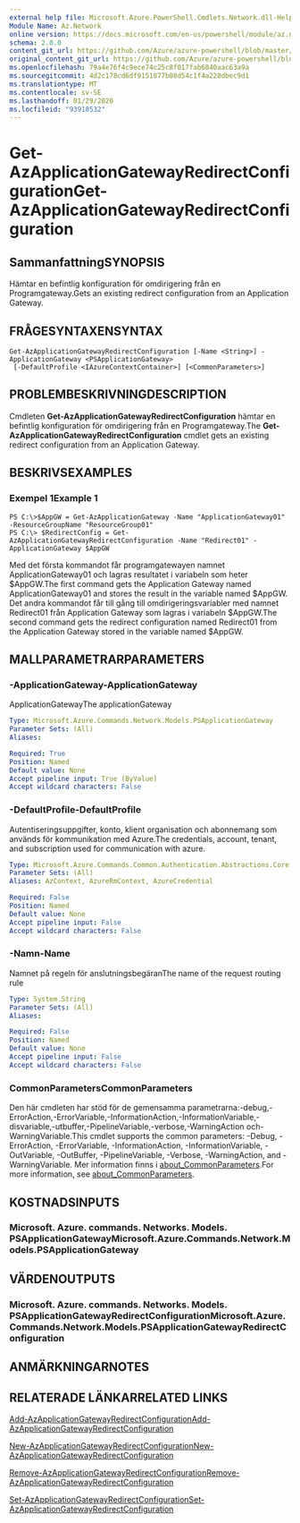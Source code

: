 ```yaml
---
external help file: Microsoft.Azure.PowerShell.Cmdlets.Network.dll-Help.xml
Module Name: Az.Network
online version: https://docs.microsoft.com/en-us/powershell/module/az.network/get-azapplicationgatewayredirectconfiguration
schema: 2.0.0
content_git_url: https://github.com/Azure/azure-powershell/blob/master/src/Network/Network/help/Get-AzApplicationGatewayRedirectConfiguration.md
original_content_git_url: https://github.com/Azure/azure-powershell/blob/master/src/Network/Network/help/Get-AzApplicationGatewayRedirectConfiguration.md
ms.openlocfilehash: 79a4e76f4c9ece74c25c8f017fab6840aac63a9a
ms.sourcegitcommit: 4d2c178cd6df9151877b08d54c1f4a228dbec9d1
ms.translationtype: MT
ms.contentlocale: sv-SE
ms.lasthandoff: 01/29/2020
ms.locfileid: "93918532"
---
```

# <span data-ttu-id="4e7f0-101">Get-AzApplicationGatewayRedirectConfiguration</span><span class="sxs-lookup"><span data-stu-id="4e7f0-101">Get-AzApplicationGatewayRedirectConfiguration</span></span>

## <span data-ttu-id="4e7f0-102">Sammanfattning</span><span class="sxs-lookup"><span data-stu-id="4e7f0-102">SYNOPSIS</span></span>
<span data-ttu-id="4e7f0-103">Hämtar en befintlig konfiguration för omdirigering från en Programgateway.</span><span class="sxs-lookup"><span data-stu-id="4e7f0-103">Gets an existing redirect configuration from an Application Gateway.</span></span>

## <span data-ttu-id="4e7f0-104">FRÅGESYNTAXEN</span><span class="sxs-lookup"><span data-stu-id="4e7f0-104">SYNTAX</span></span>

```
Get-AzApplicationGatewayRedirectConfiguration [-Name <String>] -ApplicationGateway <PSApplicationGateway>
 [-DefaultProfile <IAzureContextContainer>] [<CommonParameters>]
```

## <span data-ttu-id="4e7f0-105">PROBLEMBESKRIVNING</span><span class="sxs-lookup"><span data-stu-id="4e7f0-105">DESCRIPTION</span></span>
<span data-ttu-id="4e7f0-106">Cmdleten **Get-AzApplicationGatewayRedirectConfiguration** hämtar en befintlig konfiguration för omdirigering från en Programgateway.</span><span class="sxs-lookup"><span data-stu-id="4e7f0-106">The **Get-AzApplicationGatewayRedirectConfiguration** cmdlet gets an existing redirect configuration from an Application Gateway.</span></span>

## <span data-ttu-id="4e7f0-107">BESKRIVS</span><span class="sxs-lookup"><span data-stu-id="4e7f0-107">EXAMPLES</span></span>

### <span data-ttu-id="4e7f0-108">Exempel 1</span><span class="sxs-lookup"><span data-stu-id="4e7f0-108">Example 1</span></span>
```
PS C:\>$AppGW = Get-AzApplicationGateway -Name "ApplicationGateway01" -ResourceGroupName "ResourceGroup01"
PS C:\> $RedirectConfig = Get-AzApplicationGatewayRedirectConfiguration -Name "Redirect01" -ApplicationGateway $AppGW
```

<span data-ttu-id="4e7f0-109">Med det första kommandot får programgatewayen namnet ApplicationGateway01 och lagras resultatet i variabeln som heter $AppGW.</span><span class="sxs-lookup"><span data-stu-id="4e7f0-109">The first command gets the Application Gateway named ApplicationGateway01 and stores the result in the variable named $AppGW.</span></span>
<span data-ttu-id="4e7f0-110">Det andra kommandot får till gång till omdirigeringsvariabler med namnet Redirect01 från Application Gateway som lagras i variabeln $AppGW.</span><span class="sxs-lookup"><span data-stu-id="4e7f0-110">The second command gets the redirect configuration named Redirect01 from the Application Gateway stored in the variable named $AppGW.</span></span>

## <span data-ttu-id="4e7f0-111">MALLPARAMETRAR</span><span class="sxs-lookup"><span data-stu-id="4e7f0-111">PARAMETERS</span></span>

### <span data-ttu-id="4e7f0-112">-ApplicationGateway</span><span class="sxs-lookup"><span data-stu-id="4e7f0-112">-ApplicationGateway</span></span>
<span data-ttu-id="4e7f0-113">ApplicationGateway</span><span class="sxs-lookup"><span data-stu-id="4e7f0-113">The applicationGateway</span></span>

```yaml
Type: Microsoft.Azure.Commands.Network.Models.PSApplicationGateway
Parameter Sets: (All)
Aliases:

Required: True
Position: Named
Default value: None
Accept pipeline input: True (ByValue)
Accept wildcard characters: False
```

### <span data-ttu-id="4e7f0-114">-DefaultProfile</span><span class="sxs-lookup"><span data-stu-id="4e7f0-114">-DefaultProfile</span></span>
<span data-ttu-id="4e7f0-115">Autentiseringsuppgifter, konto, klient organisation och abonnemang som används för kommunikation med Azure.</span><span class="sxs-lookup"><span data-stu-id="4e7f0-115">The credentials, account, tenant, and subscription used for communication with azure.</span></span>

```yaml
Type: Microsoft.Azure.Commands.Common.Authentication.Abstractions.Core.IAzureContextContainer
Parameter Sets: (All)
Aliases: AzContext, AzureRmContext, AzureCredential

Required: False
Position: Named
Default value: None
Accept pipeline input: False
Accept wildcard characters: False
```

### <span data-ttu-id="4e7f0-116">-Namn</span><span class="sxs-lookup"><span data-stu-id="4e7f0-116">-Name</span></span>
<span data-ttu-id="4e7f0-117">Namnet på regeln för anslutningsbegäran</span><span class="sxs-lookup"><span data-stu-id="4e7f0-117">The name of the request routing rule</span></span>

```yaml
Type: System.String
Parameter Sets: (All)
Aliases:

Required: False
Position: Named
Default value: None
Accept pipeline input: False
Accept wildcard characters: False
```

### <span data-ttu-id="4e7f0-118">CommonParameters</span><span class="sxs-lookup"><span data-stu-id="4e7f0-118">CommonParameters</span></span>
<span data-ttu-id="4e7f0-119">Den här cmdleten har stöd för de gemensamma parametrarna:-debug,-ErrorAction,-ErrorVariable,-InformationAction,-InformationVariable,-disvariable,-utbuffer,-PipelineVariable,-verbose,-WarningAction och-WarningVariable.</span><span class="sxs-lookup"><span data-stu-id="4e7f0-119">This cmdlet supports the common parameters: -Debug, -ErrorAction, -ErrorVariable, -InformationAction, -InformationVariable, -OutVariable, -OutBuffer, -PipelineVariable, -Verbose, -WarningAction, and -WarningVariable.</span></span> <span data-ttu-id="4e7f0-120">Mer information finns i [about_CommonParameters](https://go.microsoft.com/fwlink/?LinkID=113216).</span><span class="sxs-lookup"><span data-stu-id="4e7f0-120">For more information, see [about_CommonParameters](https://go.microsoft.com/fwlink/?LinkID=113216).</span></span>

## <span data-ttu-id="4e7f0-121">KOSTNADS</span><span class="sxs-lookup"><span data-stu-id="4e7f0-121">INPUTS</span></span>

### <span data-ttu-id="4e7f0-122">Microsoft. Azure. commands. Networks. Models. PSApplicationGateway</span><span class="sxs-lookup"><span data-stu-id="4e7f0-122">Microsoft.Azure.Commands.Network.Models.PSApplicationGateway</span></span>

## <span data-ttu-id="4e7f0-123">VÄRDEN</span><span class="sxs-lookup"><span data-stu-id="4e7f0-123">OUTPUTS</span></span>

### <span data-ttu-id="4e7f0-124">Microsoft. Azure. commands. Networks. Models. PSApplicationGatewayRedirectConfiguration</span><span class="sxs-lookup"><span data-stu-id="4e7f0-124">Microsoft.Azure.Commands.Network.Models.PSApplicationGatewayRedirectConfiguration</span></span>

## <span data-ttu-id="4e7f0-125">ANMÄRKNINGAR</span><span class="sxs-lookup"><span data-stu-id="4e7f0-125">NOTES</span></span>

## <span data-ttu-id="4e7f0-126">RELATERADE LÄNKAR</span><span class="sxs-lookup"><span data-stu-id="4e7f0-126">RELATED LINKS</span></span>

[<span data-ttu-id="4e7f0-127">Add-AzApplicationGatewayRedirectConfiguration</span><span class="sxs-lookup"><span data-stu-id="4e7f0-127">Add-AzApplicationGatewayRedirectConfiguration</span></span>](./Add-AzApplicationGatewayRedirectConfiguration.md)

[<span data-ttu-id="4e7f0-128">New-AzApplicationGatewayRedirectConfiguration</span><span class="sxs-lookup"><span data-stu-id="4e7f0-128">New-AzApplicationGatewayRedirectConfiguration</span></span>](./New-AzApplicationGatewayRedirectConfiguration.md)

[<span data-ttu-id="4e7f0-129">Remove-AzApplicationGatewayRedirectConfiguration</span><span class="sxs-lookup"><span data-stu-id="4e7f0-129">Remove-AzApplicationGatewayRedirectConfiguration</span></span>](./Remove-AzApplicationGatewayRedirectConfiguration.md)

[<span data-ttu-id="4e7f0-130">Set-AzApplicationGatewayRedirectConfiguration</span><span class="sxs-lookup"><span data-stu-id="4e7f0-130">Set-AzApplicationGatewayRedirectConfiguration</span></span>](./Set-AzApplicationGatewayRedirectConfiguration.md)
